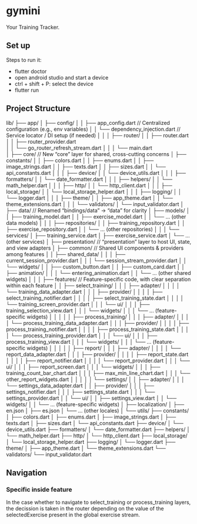 # gymini

Your Training Tracker.

## Set up
Steps to run it:
-   flutter doctor
-   open android studio and start a device
-   ctrl + shift + P: select the device
-   flutter run

## Project Structure
lib/
├── app/
│   ├── config/
│   │   ├── app_config.dart         // Centralized configuration (e.g., env variables)
│   │   └── dependency_injection.dart  // Service locator / DI setup (if needed)
│   │
│   ├── router/
│   │   ├── router.dart             
│   │   ├── router_provider.dart    
│   │   └── go_router_refresh_stream.dart 
│   │
│   └── main.dart                   
│
├── core/                           // New “core” layer for shared, cross-cutting concerns
│   ├── constants/
│   │   ├── colors.dart
│   │   ├── enums.dart
│   │   ├── image_strings.dart
│   │   ├── texts.dart
│   │   ├── sizes.dart
│   │   └── api_constants.dart
│   │
│   ├── device/
│   │   └── device_utils.dart
│   │
│   ├── formatters/
│   │   └── date_formatter.dart
│   │
│   ├── helpers/
│   │   └── math_helper.dart
│   │
│   ├── http/
│   │   └── http_client.dart
│   │
│   ├── local_storage/
│   │   └── local_storage_helper.dart
│   │
│   ├── logging/
│   │   └── logger.dart
│   │
│   ├── theme/
│   │   ├── app_theme.dart
│   │   └── theme_extensions.dart
│   │
│   └── validators/
│       └── input_validator.dart
│
├── data/                           // Renamed “bindings/data” → “data” for clarity
│   ├── models/
│   │   ├── training_model.dart
│   │   ├── exercise_model.dart
│   │   └── ... (other data models)
│   │
│   ├── repositories/
│   │   ├── training_repository.dart
│   │   ├── exercise_repository.dart
│   │   └── ... (other repositories)
│   │
│   └── services/
│       ├── training_service.dart
│       ├── exercise_service.dart
│       └── ... (other services)
│
├── presentation/                   // “presentation” layer to host UI, state, and view adapters
│   ├── common/                     // Shared UI components & providers among features
│   │   ├── shared_data/
│   │   │   ├── current_session_provider.dart
│   │   │   └── session_stream_provider.dart
│   │   └── widgets/
│   │       ├── custom_button.dart
│   │       ├── custom_card.dart
│   │       ├── animation/
│   │       │   └── entering_animation.dart
│   │       └── ... (other shared widgets)
│   │
│   ├── features/                   // Feature-specific code, with clear separation within each feature
│   │   ├── select_training/
│   │   │   ├── adapter/
│   │   │   │   └── training_data_adapter.dart
│   │   │   ├── provider/
│   │   │   │   ├── select_training_notifier.dart
│   │   │   │   ├── select_training_state.dart
│   │   │   │   └── training_screen_provider.dart
│   │   │   └── ui/
│   │   │       ├── training_selection_view.dart
│   │   │       └── widgets/
│   │   │           └── ... (feature-specific widgets)
│   │   │
│   │   ├── process_training/
│   │   │   ├── adapter/
│   │   │   │   └── process_training_data_adapter.dart
│   │   │   ├── provider/
│   │   │   │   ├── process_training_notifier.dart
│   │   │   │   ├── process_training_state.dart
│   │   │   │   └── process_training_provider.dart
│   │   │   └── ui/
│   │   │       ├── process_training_view.dart
│   │   │       └── widgets/
│   │   │           └── ... (feature-specific widgets)
│   │   │
│   │   ├── report/
│   │   │   ├── adapter/
│   │   │   │   └── report_data_adapter.dart
│   │   │   ├── provider/
│   │   │   │   ├── report_state.dart
│   │   │   │   ├── report_notifier.dart
│   │   │   │   └── report_provider.dart
│   │   │   └── ui/
│   │   │       ├── report_screen.dart
│   │   │       └── widgets/
│   │   │           ├── training_count_bar_chart.dart
│   │   │           ├── max_min_line_chart.dart
│   │   │           └── other_report_widgets.dart
│   │   │
│   │   └── settings/
│   │       ├── adapter/
│   │       │   └── settings_data_adapter.dart
│   │       ├── provider/
│   │       │   ├── settings_notifier.dart
│   │       │   ├── settings_state.dart
│   │       │   └── settings_provider.dart
│   │       └── ui/
│   │           ├── settings_view.dart
│   │           └── widgets/
│   │               └── ... (feature-specific widgets)
│
├── localization/
│   ├── en.json
│   ├── es.json
│   └── ... (other locales)
│
└── utils/
    ├── constants/
    │   ├── colors.dart
    │   ├── enums.dart
    │   ├── image_strings.dart
    │   ├── texts.dart
    │   ├── sizes.dart
    │   └── api_constants.dart
    ├── device/
    │   └── device_utils.dart
    ├── formatters/
    │   └── date_formatter.dart
    ├── helpers/
    │   └── math_helper.dart
    ├── http/
    │   └── http_client.dart
    ├── local_storage/
    │   └── local_storage_helper.dart
    ├── logging/
    │   └── logger.dart
    ├── theme/
    │   ├── app_theme.dart
    │   └── theme_extensions.dart
    └── validators/
        └── input_validator.dart


## Navigation
### Specific inside feature
In the case whether to navigate to select_training or process_training layers, the decission is taken in the router depending on the value of the selectedExercise present in the global exercise stream.